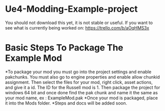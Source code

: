 # Ue4-Modding-Example-project
You should not download this yet, it is not stable or useful.
If you want to see what is currently being worked on: https://trello.com/b/aOqHMS3x
# Basic Steps To Package The Example Mod
*To package your mod you must go into the project settings and enable pakchunks. You must also go to engine properties and enable allow chunkid assignment. Then select the files for your mod, right click, asset actions, and give it a id. The ID for the Russell mod is 1. Then package the project for windows 64 bit and once done find the pak chunk and name it the same as your mod name, ex : ExampleMod.pak *Once your mod is packaged, place it into the Mods folder. *Steps and docs will be added soon.
